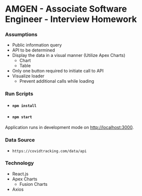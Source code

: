 # AMGEN - Associate Software Engineer - Interview Homework

### Assumptions
* Public information query
* API to be determined
* Display the data in a visual manner (Utilize Apex Charts)
    - Chart
    - Table
* Only one button required to initiate call to API
* Visualize loader
    - Prevent additional calls while loading

### Run Scripts

* #### `npm install`
* #### `npm start`

Application runs in development mode on [http://localhost:3000](http://localhost:3000).

### Data Source
* `https://covidtracking.com/data/api`
### Technology
* React.js
* Apex Charts
    * Fusion Charts
* Axios


